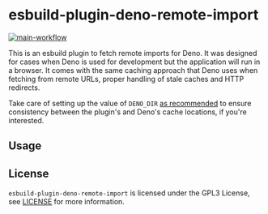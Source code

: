 # esbuild-plugin-deno-remote-import

[![main-workflow](https://github.com/micheledurante/esbuild-plugin-deno-remote-import/actions/workflows/check.yml/badge.svg?branch=main)](https://github.com/micheledurante/esbuild-plugin-deno-remote-import/actions/workflows/check.yml)

This is an esbuild plugin to fetch remote imports for Deno. It was designed for cases when Deno is used for development
but the application will run in a browser. It comes with the same caching approach that Deno uses when fetching from
remote URLs, proper handling of stale caches and HTTP redirects.

Take care of setting up the value of `DENO_DIR`
[as recommended](https://github.com/denoland/deno/issues/2630#issuecomment-510100688) to ensure consistency between the
plugin's and Deno's cache locations, if you're interested.

## Usage

## License

`esbuild-plugin-deno-remote-import` is licensed under the GPL3 License, see [LICENSE](./LICENSE) for more information.
